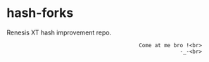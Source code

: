 # hash-forks

Renesis XT hash improvement repo.

                                              Come at me bro !<br>
                                                           -_-<br>
                                                                 
